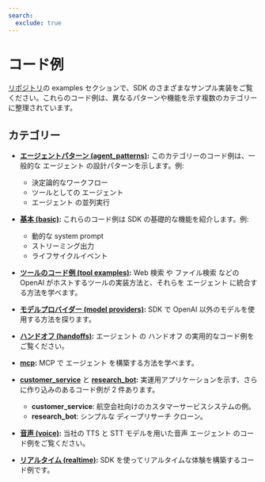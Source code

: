 ```yaml
---
search:
  exclude: true
---
```

# コード例

[リポジトリ](https://github.com/openai/openai-agents-python/tree/main/examples)の examples セクションで、SDK のさまざまなサンプル実装をご覧ください。これらのコード例は、異なるパターンや機能を示す複数のカテゴリーに整理されています。

## カテゴリー

- **[エージェントパターン (agent_patterns)](https://github.com/openai/openai-agents-python/tree/main/examples/agent_patterns):**
  このカテゴリーのコード例は、一般的な エージェント の設計パターンを示します。例:

    - 決定論的なワークフロー
    - ツールとしての エージェント
    - エージェント の並列実行

- **[基本 (basic)](https://github.com/openai/openai-agents-python/tree/main/examples/basic):**
  これらのコード例は SDK の基礎的な機能を紹介します。例:

    - 動的な system prompt
    - ストリーミング出力
    - ライフサイクルイベント

- **[ツールのコード例 (tool examples)](https://github.com/openai/openai-agents-python/tree/main/examples/tools):**
  Web 検索 や ファイル検索 などの OpenAI がホストするツールの実装方法と、それらを エージェント に統合する方法を学べます。

- **[モデルプロバイダー (model providers)](https://github.com/openai/openai-agents-python/tree/main/examples/model_providers):**
  SDK で OpenAI 以外のモデルを使用する方法を探ります。

- **[ハンドオフ (handoffs)](https://github.com/openai/openai-agents-python/tree/main/examples/handoffs):**
  エージェント の ハンドオフ の実用的なコード例をご覧ください。

- **[mcp](https://github.com/openai/openai-agents-python/tree/main/examples/mcp):**
  MCP で エージェント を構築する方法を学べます。

- **[customer_service](https://github.com/openai/openai-agents-python/tree/main/examples/customer_service)** と **[research_bot](https://github.com/openai/openai-agents-python/tree/main/examples/research_bot):**
  実運用アプリケーションを示す、さらに作り込みのあるコード例が 2 件あります。

    - **customer_service**: 航空会社向けのカスタマーサービスシステムの例。
    - **research_bot**: シンプルな ディープリサーチ クローン。

- **[音声 (voice)](https://github.com/openai/openai-agents-python/tree/main/examples/voice):**
  当社の TTS と STT モデルを用いた音声 エージェント のコード例をご覧ください。

- **[リアルタイム (realtime)](https://github.com/openai/openai-agents-python/tree/main/examples/realtime):**
  SDK を使ってリアルタイムな体験を構築するコード例です。